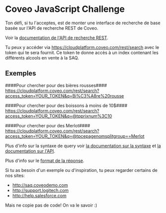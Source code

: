 # Coveo JavaScript Challenge

Ton défi, si tu l'acceptes, est de monter une interface de recherche de base basée sur l'API de recherche REST de Coveo.
 
Voir la [documentation de l'API de recherche REST](https://developers.coveo.com/display/SearchREST/Invoking+the+REST+Search+API).

 
Tu peux y accéder via https://cloudplatform.coveo.com/rest/search avec le token qui te sera fournit.
Ce token te donne accès à un index contenant les différents alcools en vente à la SAQ.

## Exemples ##
####Pour chercher pour des bières rousses####
https://cloudplatform.coveo.com/rest/search?access_token=YOUR_TOKEN&q=Bi%C3%A8re%20rousse
 
####Pour chercher pour des boissons à moins de 10$####
https://cloudplatform.coveo.com/rest/search?access_token=YOUR_TOKEN&q=@tpprixnum%3C10
 
####Pour chercher pour des Merlot####
https://cloudplatform.coveo.com/rest/search?access_token=YOUR_TOKEN&q=@tpcepagenomsplitgroup==Merlot
 
Plus d'info sur la syntaxe de query voir [la documentation sur la syntaxe](http://onlinehelp.coveo.com/en/ces/7.0/User/coveo_query_syntax_reference.htm) et [la documentation sur l'API](https://developers.coveo.com/display/SearchREST/Query+Parameters).

Plus d'info sur le [format de la réponse](https://developers.coveo.com/display/SearchREST/Query+Results).

Si tu as besoin d'un exemple ou d'inspiration, tu peux regarder certains de nos sites:
* http://saq.coveodemo.com
* http://support.logitech.com
* http://help.salesforce.com

Mais ne copie pas de code! On va le savoir :)
